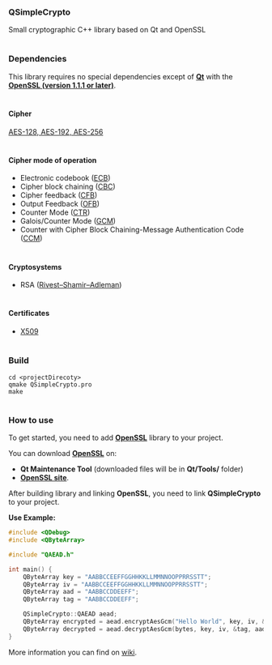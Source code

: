 ### QSimpleCrypto
Small cryptographic C++ library based on Qt and OpenSSL

#

### Dependencies
This library requires no special dependencies except of [**Qt**](https://www.qt.io/) with the [**OpenSSL (version 1.1.1 or later)**](https://www.openssl.org/).

#

#### Cipher
  [AES-128, AES-192, AES-256](https://en.wikipedia.org/wiki/Advanced_Encryption_Standard)

#

#### Cipher mode of operation
- Electronic codebook ([ECB](https://en.wikipedia.org/wiki/Block_cipher_mode_of_operation#Electronic_codebook_(ECB)))
- Cipher block chaining ([CBC](https://en.wikipedia.org/wiki/Block_cipher_mode_of_operation#Cipher_block_chaining_(CBC)))
- Cipher feedback ([CFB](https://en.wikipedia.org/wiki/Block_cipher_mode_of_operation#Cipher_feedback_(CFB)))
- Output Feedback ([OFB](https://en.wikipedia.org/wiki/Block_cipher_mode_of_operation#Output_feedback_(OFB)))
- Counter Mode ([CTR](https://en.wikipedia.org/wiki/Block_cipher_mode_of_operation#Counter_(CTR)))
- Galois/Counter Mode ([GCM](https://en.wikipedia.org/wiki/Block_cipher_mode_of_operation#Galois/Counter_(GCM)))
- Counter with Cipher Block Chaining-Message Authentication Code ([CCM](https://en.wikipedia.org/wiki/CCM_mode))

#

#### Cryptosystems
- RSA ([Rivest–Shamir–Adleman](https://en.wikipedia.org/wiki/RSA_(cryptosystem)))

#

#### Certificates
- [X509](https://en.wikipedia.org/wiki/X.509)

#

### Build

```
cd <projectDirecoty>
qmake QSimpleCrypto.pro 
make
```

#

### How to use
To get started, you need to add [**OpenSSL**](https://www.openssl.org/source/) library to your project.

You can download [**OpenSSL**](https://www.openssl.org/source/) on:
* **Qt Maintenance Tool** (downloaded files will be in **Qt/Tools/** folder)
* [**OpenSSL site**](https://www.openssl.org/source/).

After building library and linking **OpenSSL**, you need to link **QSimpleCrypto** to your project.

**Use Example:**
```cpp
#include <QDebug>
#include <QByteArray>

#include "QAEAD.h"

int main() {
    QByteArray key = "AABBCCEEFFGGHHKKLLMMNNOOPPRRSSTT";
    QByteArray iv = "AABBCCEEFFGGHHKKLLMMNNOOPPRRSSTT";
    QByteArray aad = "AABBCCDDEEFF";
    QByteArray tag = "AABBCCDDEEFF";

    QSimpleCrypto::QAEAD aead;
    QByteArray encrypted = aead.encryptAesGcm("Hello World", key, iv, &tag, aad);
    QByteArray decrypted = aead.decryptAesGcm(bytes, key, iv, &tag, aad);
}
```

More information you can find on [wiki](https://github.com/bru74lw1z4rd/QSimpleCrypto/wiki).
